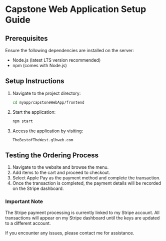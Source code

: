 # Capstone Web Application Setup Guide

## Prerequisites
Ensure the following dependencies are installed on the server:
- Node.js (latest LTS version recommended)
- npm (comes with Node.js)

## Setup Instructions

1. Navigate to the project directory:
   ```sh
   cd myapp/capstoneWebApp/frontend
   ```

2. Start the application:
   ```sh
   npm start
   ```

3. Access the application by visiting:
   ```
   TheBestofTheWest.glhweb.com
   ```

## Testing the Ordering Process

1. Navigate to the website and browse the menu.
2. Add items to the cart and proceed to checkout.
3. Select Apple Pay as the payment method and complete the transaction.
4. Once the transaction is completed, the payment details will be recorded on the Stripe dashboard.

### Important Note
The Stripe payment processing is currently linked to my Stripe account. All transactions will appear on my Stripe dashboard until the keys are updated to a different account.

If you encounter any issues, please contact me for assistance.

